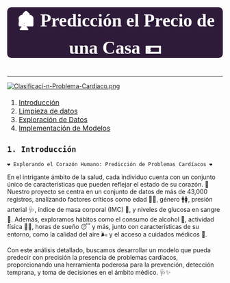 # <p style="background-color:#2E1B39;font-family:Creepster,cursive;color:#ffffff;font-size:150%;text-align:center;border-radius:10px 10px;">🏚️ Predicción el Precio de una Casa 💵</p>
---

[![Clasificaci-n-Problema-Cardiaco.png](https://i.postimg.cc/pyb7MQp1/Clasificaci-n-Problema-Cardiaco.png)](https://postimg.cc/YLR81WN1)

<div class="alert alert-block alert-info" style="margin-top: 20px">

<font size = 3>
    
1. <a href="#sec_1">Introducción</a>  
2. <a href="#sec_2">Limpieza de datos</a>  
3. <a href="#sec_3">Exploración de Datos</a>  
4. <a href="#sec_4">Implementación de Modelos</a>    
 
</font>
</div>


<a id='sec_1'></a>
## `1. Introducción`

`❤️ Explorando el Corazón Humano: Predicción de Problemas Cardíacos ❤️`

En el intrigante ámbito de la salud, cada individuo cuenta con un conjunto único de características que pueden reflejar el estado de su corazón. 💓 Nuestro proyecto se centra en un conjunto de datos de más de 43,000 registros, analizando factores críticos como edad 👶👴, género 🚹🚺, presión arterial 🩺, índice de masa corporal (IMC) 📏, y niveles de glucosa en sangre 🍬. Además, exploramos hábitos como el consumo de alcohol 🍷, actividad física 🏃‍♂️, horas de sueño 😴 y más, junto con características de su entorno, como la calidad del aire 🌬️ y el acceso a cuidados médicos 🏥.

Con este análisis detallado, buscamos desarrollar un modelo que pueda predecir con precisión la presencia de problemas cardíacos, proporcionando una herramienta poderosa para la prevención, detección temprana, y toma de decisiones en el ámbito médico. 🩺✨